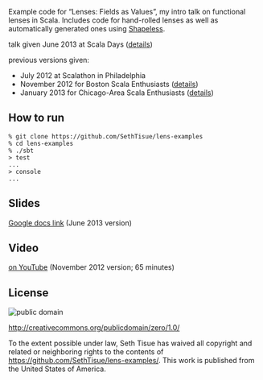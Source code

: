 Example code for “Lenses: Fields as Values”, my intro talk on functional lenses in Scala. Includes code for hand-rolled lenses as well as automatically generated ones using [Shapeless](https://github.com/milessabin/shapeless/).

talk given June 2013 at Scala Days ([details](http://scaladays.org/#/june-11/room2/16:30-17:15/Lenses%3A-Fields-as-Values))

previous versions given:

 * July 2012 at Scalathon in Philadelphia
 * November 2012 for Boston Scala Enthusiasts ([details](http://www.meetup.com/boston-scala/events/90994702/))
 * January 2013 for Chicago-Area Scala Enthusiasts ([details](http://www.meetup.com/chicagoscala/events/95809062/))

## How to run

```text
% git clone https://github.com/SethTisue/lens-examples
% cd lens-examples
% ./sbt
> test
...
> console
...
```

## Slides

[Google docs link](https://docs.google.com/presentation/d/1zW1Gm2M_x_cn9pGp6LQDwHDXQ4WSa4JTBQe1ADBtKjw/edit?usp=sharing) (June 2013 version)

## Video

[on YouTube](https://www.youtube.com/watch?v=BiHH3LzKV04) (November 2012 version; 65 minutes)

## License

![public domain](http://i.creativecommons.org/p/zero/1.0/88x31.png)

http://creativecommons.org/publicdomain/zero/1.0/

To the extent possible under law, Seth Tisue has waived all copyright and related or neighboring rights to the contents of https://github.com/SethTisue/lens-examples/. This work is published from the United States of America.
